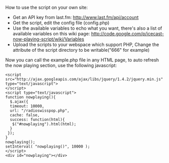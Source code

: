 How to use the script on your own site:

  * Get an API key from last.fm: http://www.last.fm/api/account
  * Get the script, edit the config file (config.php)
  * Use the available variables to echo what you want, there's also a list of available variables on this wiki page: http://code.google.com/p/icecast-now-playing-script/wiki/Variables
  * Upload the scripts to your webspace which support PHP, Change the attribute of the script directory to be writable("666" for example)

Now you can call the example.php file in any HTML page, to auto refresh the now playing section, use the following javascript:

```
<script src="http://ajax.googleapis.com/ajax/libs/jquery/1.4.2/jquery.min.js" type="text/javascript">
</script>
<script type="text/javascript">
function nowplaying(){ 
  $.ajax({
  timeout: 10000,
  url: "/radioswisspop.php", 
  cache: false,
  success: function(html){ 
   $("#nowplaying").html(html); 
  }
 }); 
}
nowplaying();
setInterval( "nowplaying()", 10000 ); 
</script>
<div id="nowplaying"></div>
```